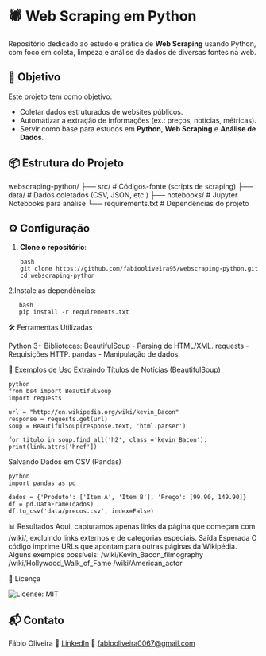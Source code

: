 # 🕷️ Web Scraping em Python

Repositório dedicado ao estudo e prática de **Web Scraping** usando Python, com foco em coleta, limpeza e análise de dados de diversas fontes na web.

## 🚀 Objetivo
Este projeto tem como objetivo:
- Coletar dados estruturados de websites públicos.
- Automatizar a extração de informações (ex.: preços, notícias, métricas).
- Servir como base para estudos em **Python**, **Web Scraping** e **Análise de Dados**.

## 📦 Estrutura do Projeto

webscraping-python/
├── src/ # Códigos-fonte (scripts de scraping)
├── data/ # Dados coletados (CSV, JSON, etc.)
├── notebooks/ # Jupyter Notebooks para análise
└── requirements.txt # Dependências do projeto


## ⚙️ Configuração
1. **Clone o repositório**:

       bash
       git clone https://github.com/fabiooliveira95/webscraping-python.git
       cd webscraping-python

2.Instale as dependências:
     
       bash
       pip install -r requirements.txt

🛠️ Ferramentas Utilizadas

Python 3+
Bibliotecas:
BeautifulSoup - Parsing de HTML/XML.
requests - Requisições HTTP.
pandas - Manipulação de dados.

📌 Exemplos de Uso
Extraindo Títulos de Notícias (BeautifulSoup)

    python
    from bs4 import BeautifulSoup
    import requests

    url = "http://en.wikipedia.org/wiki/kevin_Bacon"
    response = requests.get(url)
    soup = BeautifulSoup(response.text, 'html.parser')

    for titulo in soup.find_all('h2', class_='kevin_Bacon'):
    print(link.attrs['href'])

Salvando Dados em CSV (Pandas)
     
    python
    import pandas as pd
    
    dados = {'Produto': ['Item A', 'Item B'], 'Preço': [99.90, 149.90]}
    df = pd.DataFrame(dados)
    df.to_csv('data/precos.csv', index=False)

📊 Resultados
  Aqui, capturamos apenas links da página que começam com /wiki/, excluindo links externos e de categorias especiais.
  Saída Esperada
  O código imprime URLs que apontam para outras páginas da Wikipédia. Alguns exemplos possíveis:
  /wiki/Kevin_Bacon_filmography  
  /wiki/Hollywood_Walk_of_Fame
 /wiki/American_actor

📜 Licença

 ![License: MIT](https://img.shields.io/badge/License-MIT-yellow.svg)

 ## 📬 Contato

Fábio Oliveira
🔗 [LinkedIn](https://www.linkedin.com/in/fabio-oliveira-araujo-cientista/)
📧 fabiooliveira0067@gmail.com
